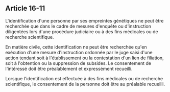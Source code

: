 Article 16-11
----
L'identification d'une personne par ses empreintes génétiques ne peut être
recherchée que dans le cadre de mesures d'enquête ou d'instruction diligentées
lors d'une procédure judiciaire ou à des fins médicales ou de recherche
scientifique.

En matière civile, cette identification ne peut être recherchée qu'en exécution
d'une mesure d'instruction ordonnée par le juge saisi d'une action tendant soit
à l'établissement ou la contestation d'un lien de filiation, soit à l'obtention
ou la suppression de subsides. Le consentement de l'intéressé doit être
préalablement et expressément recueilli.

Lorsque l'identification est effectuée à des fins médicales ou de recherche
scientifique, le consentement de la personne doit être au préalable recueilli.
